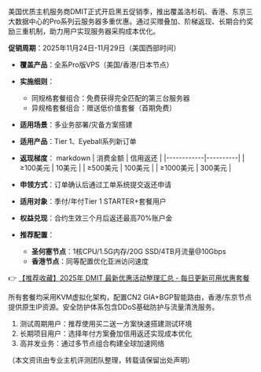 
美国优质主机服务商DMIT正式开启黑五促销季，推出覆盖洛杉矶、香港、东京三大数据中心的Pro系列云服务器多重优惠。通过买赠叠加、阶梯返现、长期合约奖励三重机制，助力用户实现服务器采购成本优化。

**促销周期**：2025年11月24日-11月29日（美国西部时间）


- **覆盖产品**：全系Pro版VPS（美国/香港/日本节点）
- **实施细则**：
  - 同规格套餐组合：免费获得完全匹配的第三台服务器
  - 异规格套餐组合：赠送低价值套餐（首期免费）
- **适用场景**：多业务部署/灾备方案搭建

- **适用产品**：Tier 1、Eyeball系列新订单
- **返现梯度**：
  markdown
  | 消费金额   | 信用返还 |
  |------------|----------|
  | ≥100美元   | 10美元   |
  | ≥500美元   | 100美元  |
  | ≥1000美元  | 300美元  |
  
- **申领方式**：订单确认后通过工单系统提交返还申请

- **适用对象**：季付/年付Tier 1 STARTER+套餐用户
- **权益兑现**：合约生效三个月后返还最高70%账户金
- **推荐配置**：
  - **圣何塞节点**：1核CPU/1.5G内存/20G SSD/4TB月流量@10Gbps
  - **香港节点**：同等配置优化亚洲访问速度

👉 [【推荐收藏】2025年 DMIT 最新优惠活动整理汇总 - 每日更新可用优惠套餐](https://bit.ly/dmit_coupon)

所有套餐均采用KVM虚拟化架构，配置CN2 GIA+BGP智能路由，香港/东京节点提供原生IP资源。安全防护体系包含DDoS基础防护与流量清洗服务。

1. 测试周期用户：推荐使用买二送一方案快速搭建测试环境
2. 长期项目用户：选择年付方案叠加信用返还实现成本优化
3. 高并发业务：通过多节点组合构建全球加速网络

（本文资讯由专业主机评测团队整理，转载请保留出处声明）
